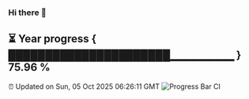 ### Hi there 👋
⏳ Year progress { ██████████████████████▁▁▁▁▁▁▁▁ } 75.96 %
---
⏰ Updated on Sun, 05 Oct 2025 06:26:11 GMT
![Progress Bar CI](https://github.com/liununu/liununu/workflows/Progress%20Bar%20CI/badge.svg)
